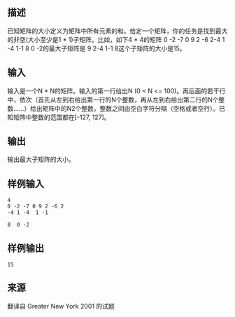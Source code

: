 ## 描述


已知矩阵的大小定义为矩阵中所有元素的和。给定一个矩阵，你的任务是找到最大的非空(大小至少是1 * 1)子矩阵。比如，如下4 * 4的矩阵 0 -2 -7  0 9  2 -6  2-4  1 -4  1-1  8  0 -2的最大子矩阵是 9  2-4  1-1  8这个子矩阵的大小是15。

## 输入


输入是一个N * N的矩阵。输入的第一行给出N (0 < N <= 100)。再后面的若干行中，依次（首先从左到右给出第一行的N个整数，再从左到右给出第二行的N个整数……）给出矩阵中的N2个整数，整数之间由空白字符分隔（空格或者空行）。已知矩阵中整数的范围都在[-127, 127]。

## 输出


输出最大子矩阵的大小。

## 样例输入


```
4
0 -2 -7 0 9 2 -6 2
-4 1 -4  1 -1

8  0 -2
```


## 样例输出


```
15
```


## 来源


翻译自 Greater New York 2001 的试题

